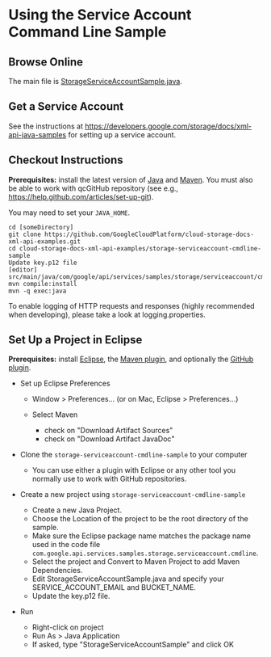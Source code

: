 Using the Service Account Command Line Sample
==============================================================

Browse Online
--------------

The main file is [StorageServiceAccountSample.java](https://github.com/GoogleCloudPlatform/cloud-storage-docs-xml-api-examples/blob/master/java-example/src/main/java/StorageServiceAccountSample.java).

Get a Service Account
---------------------

See the instructions at https://developers.google.com/storage/docs/xml-api-java-samples
for setting up a service account.

Checkout Instructions
---------------------

**Prerequisites:** install the latest version of [Java](http//java.com) and [Maven](http://maven.apache.org/download.html). You must also be able to work with qcGitHub repository (see e.g.,
https://help.github.com/articles/set-up-git).

You may need to set your `JAVA_HOME`.

    cd [someDirectory]
    git clone https://github.com/GoogleCloudPlatform/cloud-storage-docs-xml-api-examples.git
    cd cloud-storage-docs-xml-api-examples/storage-serviceaccount-cmdline-sample
    Update key.p12 file
    [editor] src/main/java/com/google/api/services/samples/storage/serviceaccount/cmdline/StorageServiceAccountSample.java
    mvn compile:install
    mvn -q exec:java

To enable logging of HTTP requests and responses (highly recommended when 
developing), please take a look at logging.properties.

Set Up a Project in Eclipse
---------------------------

**Prerequisites:** install [Eclipse](http://www.eclipse.org/downloads/), the [Maven plugin](http://m2eclipse.sonatype.org/installing-m2eclipse.html), and optionally the 
[GitHub plugin](http://eclipse.github.com/).

* Set up Eclipse Preferences

    * Window > Preferences... (or on Mac, Eclipse > Preferences...)
    * Select Maven
        
        * check on "Download Artifact Sources"
        * check on "Download Artifact JavaDoc"

* Clone the `storage-serviceaccount-cmdline-sample` to your computer

    * You can use either a plugin with Eclipse or any other tool you normally use
to work with GitHub repositories.

* Create a new project using `storage-serviceaccount-cmdline-sample`

    * Create a new Java Project.
    * Choose the Location of the project to be the root directory of the sample.
    * Make sure the Eclipse package name matches the package name used in the
code file `com.google.api.services.samples.storage.serviceaccount.cmdline`.
    * Select the project and Convert to Maven Project to add Maven Dependencies.
    * Edit StorageServiceAccountSample.java and specify your SERVICE_ACCOUNT_EMAIL and
BUCKET_NAME.
    * Update the key.p12 file.

* Run

    * Right-click on project
    * Run As > Java Application
    * If asked, type "StorageServiceAccountSample" and click OK
